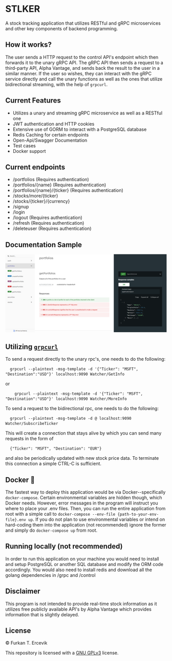 # STLKER
A stock tracking application that utilizes RESTful and gRPC microservices and other key components of backend programming.

## How it works?
The user sends a HTTP request to the control API's endpoint which then forwards it to the unary gRPC API. The gRPC API then sends a request to a third-party API, Alpha Vantage, and sends back the result to the user in a similar manner. If the user so wishes, they can interact with the gRPC service directly and call the unary functions as well as the ones that utilize bidirectional streaming, with the help of `grpcurl`.

## Current Features
* Utilizes a unary and streaming gRPC microservice as well as a RESTful one
* JWT authentication and HTTP cookies
* Extensive use of GORM to interact with a PostgreSQL database
* Redis Caching for certain endpoints
* Open-Api/Swagger Documentation
* Test cases
* Docker support

## Current endpoints
* /portfolios (Requires authentication)
* /portfolios/{name} (Requires authentication)
* /portfolios/{name}/{ticker} (Requires authentication)
* /stocks/more/{ticker}
* /stocks/{ticker}/{currency}
* /signup
* /login
* /logout (Requires authentication)
* /refresh (Requires authentication)
* /deleteuser (Requires authentication)

## Documentation Sample
![image](./control/assets/swagger-sample.png)

## Utilizing [`grpcurl`](https://github.com/fullstorydev/grpcurl)
To send a request directly to the unary rpc's, one needs to do the following:
```shell
  grpcurl --plaintext -msg-template -d '{"Ticker": "MSFT", "Destination":"USD"}' localhost:9090 Watcher/GetInfo
```
or
```shell
    grpcurl --plaintext -msg-template -d '{"Ticker": "MSFT", "Destination":"USD"}' localhost:9090 Watcher/MoreInfo
```
To send a request to the bidirectional rpc, one needs to do the following:
```shell
  grpcurl --plaintext -msg-template -d @ localhost:9090 Watcher/SubscribeTicker
```
This will create a connection that stays alive by which you can send many requests in the form of
```shell
  {"Ticker": "MSFT", "Destination": "EUR"}
```
and also be periodically updated with new stock price data. To terminate this connection a simple CTRL-C is sufficient.

## Docker 🐳
The fastest way to deploy this application would be via Docker--specifically `docker-compose`. Certain environmental variables are hidden though, which Docker needs. However, error messages in the program will instruct you where to place your .env files. Then, you can run the entire application from root with a simple call to `docker-compose --env-file {path-to-your-env-file}.env up`. If you do not plan to use environmental variables or intend on hard-coding them into the application (not recommended) ignore the former and simply do `docker-compose up` from root.

## Running locally (not recommended)
In order to run this application on your machine you would need to install and setup PostgreSQL or another SQL database and modify the ORM code accordingly. You would also need to install redis and download all the golang dependencies in /grpc and /control

## Disclaimer
This program is not intended to provide real-time stock information as it utilizes free publicly available API's by Alpha Vantage which provides information that is slightly delayed.

## License
© Furkan T. Ercevik

This repository is licensed with a [GNU GPLv3](LICENSE) license.
